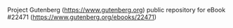 Project Gutenberg (https://www.gutenberg.org) public repository for eBook #22471 (https://www.gutenberg.org/ebooks/22471)
